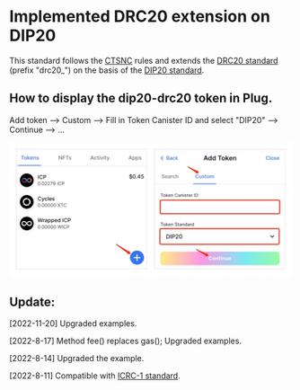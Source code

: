 # Implemented DRC20 extension on DIP20

This standard follows the [CTSNC](https://github.com/iclighthouse/DRC_standards/tree/main/CTSNC) rules and extends the [DRC20 standard](https://github.com/iclighthouse/DRC_standards/tree/main/DRC20) (prefix "drc20_") on the basis of the [DIP20 standard](https://github.com/Psychedelic/DIP20).

## How to display the dip20-drc20 token in Plug.

Add token --> Custom --> Fill in Token Canister ID and select "DIP20" --> Continue --> ...

![Plug](plug-dip20.jpg)

## Update:

[2022-11-20] Upgraded examples.

[2022-8-17] Method fee() replaces gas(); Upgraded examples.

[2022-8-14] Upgraded the example.

[2022-8-11] Compatible with [ICRC-1 standard](https://github.com/dfinity/ICRC-1).

   

